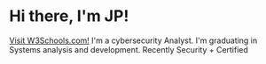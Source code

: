 <h1>Hi there, I'm JP!</h1>

<a href="https://www.w3schools.com/">Visit W3Schools.com!</a>
I'm a cybersecurity Analyst. I'm graduating in Systems analysis and development. Recently Security + Certified

